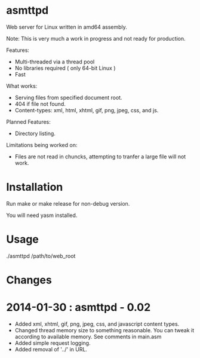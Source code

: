 asmttpd
=======

Web server for Linux written in amd64 assembly.

Note: This is very much a work in progress and not ready for production.

Features:
* Multi-threaded via a thread pool
* No libraries required ( only 64-bit Linux )
* Fast

What works:
* Serving files from specified document root.
* 404 if file not found.
* Content-types: xml, html, xhtml, gif, png, jpeg, css, and js.
  
Planned Features:
* Directory listing.
  
Limitations being worked on:
* Files are not read in chuncks, attempting to tranfer a large file will not work.
  
Installation
=======

Run make or make release for non-debug version.

You will need yasm installed.

Usage
=======

./asmttpd /path/to/web_root

Changes
=======

2014-01-30 : asmttpd - 0.02
===

* Added xml, xhtml, gif, png, jpeg, css, and javascript content types.
* Changed thread memory size to something reasonable. You can tweak it according to available memory. See comments in main.asm
* Added simple request logging.
* Added removal of '../' in URL.
